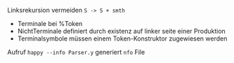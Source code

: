 Linksrekursion vermeiden
`S -> S + smth`

- Terminale bei %Token
- NichtTerminale definiert durch existenz auf linker seite einer Produktion
- Terminalsymbole müssen einem Token-Konstruktor zugewiesen werden

Aufruf
`happy --info Parser.y` generiert `nfo` File